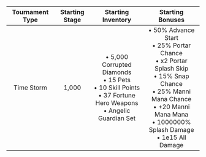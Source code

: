 |Tournament Type|Starting Stage|Starting Inventory|Starting Bonuses|
|:-:|:-:|:-:|:-:|
|Time Storm|1,000|• 5,000 Corrupted Diamonds<br/>• 15 Pets<br/>• 10 Skill Points<br/>• 37 Fortune Hero Weapons<br/>• Angelic Guardian Set|• 50% Advance Start<br/>• 25% Portar Chance<br/>• x2 Portar Splash Skip<br/>• 15% Snap Chance<br/>• 25% Manni Mana Chance<br/>• +20 Manni Mana Mana<br/>• 1000000% Splash Damage<br/>• 1e15 All Damage|

